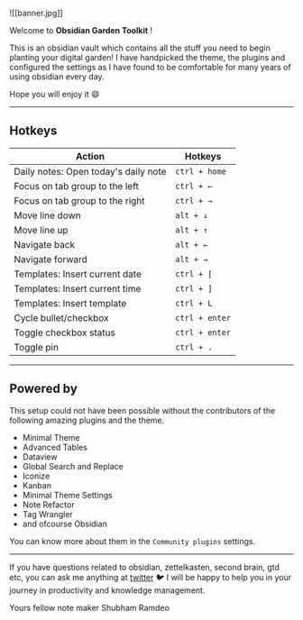 ![[banner.jpg]]

Welcome to **Obsidian Garden Toolkit** !

This is an obsidian vault which contains all the stuff you need to begin planting your digital garden! I have handpicked the theme, the plugins and configured the settings as I have found to be comfortable for many years of using obsidian every day. 

Hope you will enjoy it 😄

---

## Hotkeys

| Action                               | Hotkeys        |
| ------------------------------------ | -------------- |
| Daily notes: Open today's daily note | `ctrl + home`  |
| Focus on tab group to the left       | `ctrl + ←`     |
| Focus on tab group to the right      | `ctrl + →`     |
| Move line down                       | `alt + ↓`      |
| Move line up                         | `alt + ↑`      |
| Navigate back                        | `alt + ←`      |
| Navigate forward                     | `alt + →`      |
| Templates: Insert current date       | `ctrl + [`     |
| Templates: Insert current time       | `ctrl + ]`     |
| Templates: Insert template           | `ctrl + L`     |
| Cycle bullet/checkbox                | `ctrl + enter` |
| Toggle checkbox status               | `ctrl + enter` |
| Toggle pin                           | `ctrl + .`     |

---

## Powered by

This setup could not have been possible without the contributors of the following amazing plugins and the theme.

- Minimal Theme
- Advanced Tables
- Dataview
- Global Search and Replace
- Iconize
- Kanban
- Minimal Theme Settings
- Note Refactor
- Tag Wrangler
- and ofcourse Obsidian

You can know more about them in the `Community plugins` settings.

---

If you have questions related to obsidian, zettelkasten, second brain, gtd etc, you can ask me anything at [twitter](https://twitter.com/ramdeoshubham) 🐦 I will be happy to help you in your journey in productivity and knowledge management.

Yours fellow note maker
Shubham Ramdeo
